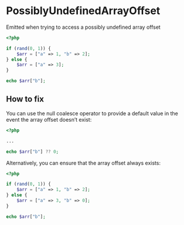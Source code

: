 # PossiblyUndefinedArrayOffset

Emitted when trying to access a possibly undefined array offset

```php
<?php

if (rand(0, 1)) {
    $arr = ["a" => 1, "b" => 2];
} else {
    $arr = ["a" => 3];
}

echo $arr["b"];
```

## How to fix

You can use the null coalesce operator to provide a default value in the event the array offset doesn’t exist:

```php
<?php

...

echo $arr["b"] ?? 0;
```

Alternatively, you can ensure that the array offset always exists:

```php
<?php

if (rand(0, 1)) {
    $arr = ["a" => 1, "b" => 2];
} else {
    $arr = ["a" => 3, "b" => 0];
}

echo $arr["b"];
```
